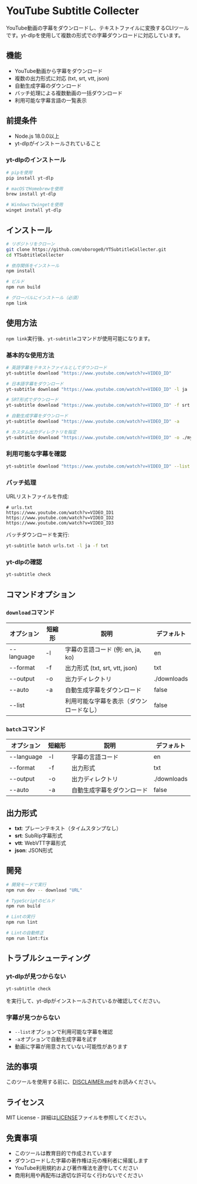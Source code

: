 # YouTube Subtitle Collecter

YouTube動画の字幕をダウンロードし、テキストファイルに変換するCLIツールです。yt-dlpを使用して複数の形式での字幕ダウンロードに対応しています。

## 機能

- YouTube動画から字幕をダウンロード
- 複数の出力形式に対応 (txt, srt, vtt, json)
- 自動生成字幕のダウンロード
- バッチ処理による複数動画の一括ダウンロード
- 利用可能な字幕言語の一覧表示

## 前提条件

- Node.js 18.0.0以上
- yt-dlpがインストールされていること

### yt-dlpのインストール

```bash
# pipを使用
pip install yt-dlp

# macOSでHomebrewを使用
brew install yt-dlp

# Windowsでwingetを使用
winget install yt-dlp
```

## インストール

```bash
# リポジトリをクローン
git clone https://github.com/oboroge0/YTSubtitleCollecter.git
cd YTSubtitleCollecter

# 依存関係をインストール
npm install

# ビルド
npm run build

# グローバルにインストール（必須）
npm link
```

## 使用方法

`npm link`実行後、`yt-subtitle`コマンドが使用可能になります。

### 基本的な使用方法

```bash
# 英語字幕をテキストファイルとしてダウンロード
yt-subtitle download "https://www.youtube.com/watch?v=VIDEO_ID"

# 日本語字幕をダウンロード
yt-subtitle download "https://www.youtube.com/watch?v=VIDEO_ID" -l ja

# SRT形式でダウンロード
yt-subtitle download "https://www.youtube.com/watch?v=VIDEO_ID" -f srt

# 自動生成字幕をダウンロード
yt-subtitle download "https://www.youtube.com/watch?v=VIDEO_ID" -a

# カスタム出力ディレクトリを指定
yt-subtitle download "https://www.youtube.com/watch?v=VIDEO_ID" -o ./my-subtitles
```

### 利用可能な字幕を確認

```bash
yt-subtitle download "https://www.youtube.com/watch?v=VIDEO_ID" --list
```

### バッチ処理

URLリストファイルを作成:
```
# urls.txt
https://www.youtube.com/watch?v=VIDEO_ID1
https://www.youtube.com/watch?v=VIDEO_ID2
https://www.youtube.com/watch?v=VIDEO_ID3
```

バッチダウンロードを実行:
```bash
yt-subtitle batch urls.txt -l ja -f txt
```

### yt-dlpの確認

```bash
yt-subtitle check
```

## コマンドオプション

### `download`コマンド

| オプション | 短縮形 | 説明 | デフォルト |
|-----------|--------|------|-----------|
| --language | -l | 字幕の言語コード (例: en, ja, ko) | en |
| --format | -f | 出力形式 (txt, srt, vtt, json) | txt |
| --output | -o | 出力ディレクトリ | ./downloads |
| --auto | -a | 自動生成字幕をダウンロード | false |
| --list | | 利用可能な字幕を表示（ダウンロードなし） | false |

### `batch`コマンド

| オプション | 短縮形 | 説明 | デフォルト |
|-----------|--------|------|-----------|
| --language | -l | 字幕の言語コード | en |
| --format | -f | 出力形式 | txt |
| --output | -o | 出力ディレクトリ | ./downloads |
| --auto | -a | 自動生成字幕をダウンロード | false |

## 出力形式

- **txt**: プレーンテキスト（タイムスタンプなし）
- **srt**: SubRip字幕形式
- **vtt**: WebVTT字幕形式
- **json**: JSON形式

## 開発

```bash
# 開発モードで実行
npm run dev -- download "URL"

# TypeScriptのビルド
npm run build

# Lintの実行
npm run lint

# Lintの自動修正
npm run lint:fix
```

## トラブルシューティング

### yt-dlpが見つからない

```bash
yt-subtitle check
```
を実行して、yt-dlpがインストールされているか確認してください。

### 字幕が見つからない

- `--list`オプションで利用可能な字幕を確認
- `-a`オプションで自動生成字幕を試す
- 動画に字幕が用意されていない可能性があります

## 法的事項

このツールを使用する前に、[DISCLAIMER.md](./DISCLAIMER.md)をお読みください。

## ライセンス

MIT License - 詳細は[LICENSE](./LICENSE)ファイルを参照してください。

## 免責事項

- このツールは教育目的で作成されています
- ダウンロードした字幕の著作権は元の権利者に帰属します
- YouTube利用規約および著作権法を遵守してください
- 商用利用や再配布は適切な許可なく行わないでください